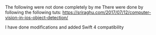 The following were not done completely by me 
There were done by following the following tuts:
https://sriraghu.com/2017/07/12/computer-vision-in-ios-object-detection/

I have done modifications and added Swift 4 compatibility
